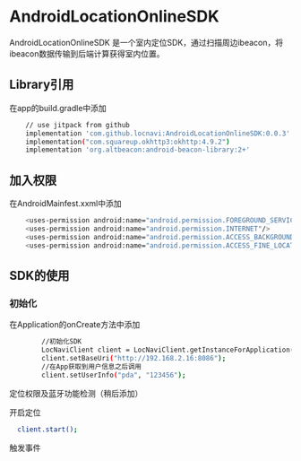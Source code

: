 # AndroidLocationOnlineSDK

AndroidLocationOnlineSDK 是一个室内定位SDK，通过扫描周边ibeacon，将ibeacon数据传输到后端计算获得室内位置。

## Library引用
在app的build.gradle中添加
```bash
    // use jitpack from github
    implementation 'com.github.locnavi:AndroidLocationOnlineSDK:0.0.3'
    implementation("com.squareup.okhttp3:okhttp:4.9.2")
    implementation 'org.altbeacon:android-beacon-library:2+'
```

## 加入权限
在AndroidMainfest.xxml中添加
```bash
    <uses-permission android:name="android.permission.FOREGROUND_SERVICE"/>
    <uses-permission android:name="android.permission.INTERNET"/>
    <uses-permission android:name="android.permission.ACCESS_BACKGROUND_LOCATION" />
    <uses-permission android:name="android.permission.ACCESS_FINE_LOCATION" />
```

## SDK的使用

### 初始化
在Application的onCreate方法中添加
```bash
        //初始化SDK
        LocNaviClient client = LocNaviClient.getInstanceForApplication(this);
        client.setBaseUri("http://192.168.2.16:8086");
        //在App获取到用户信息之后调用
        client.setUserInfo("pda", "123456");
```

定位权限及蓝牙功能检测（稍后添加）

开启定位
```bash
  client.start();
```

触发事件
